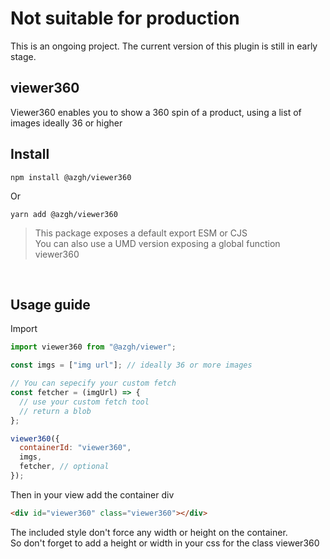 # Not suitable for production

This is an ongoing project. The current version of this plugin is still in early stage.

## viewer360

Viewer360 enables you to show a 360 spin of a product, using a list of images ideally 36 or higher

## Install

```
npm install @azgh/viewer360
```

Or

```
yarn add @azgh/viewer360
```

> This package exposes a default export ESM or CJS <br>
> You can also use a UMD version exposing a global function viewer360

<br>

## Usage guide

Import

```js
import viewer360 from "@azgh/viewer";

const imgs = ["img url"]; // ideally 36 or more images

// You can sepecify your custom fetch
const fetcher = (imgUrl) => {
  // use your custom fetch tool
  // return a blob
};

viewer360({
  containerId: "viewer360",
  imgs,
  fetcher, // optional
});
```

Then in your view add the container div

```html
<div id="viewer360" class="viewer360"></div>
```

The included style don't force any width or height on the container.<br>
So don't forget to add a height or width in your css for the class viewer360
